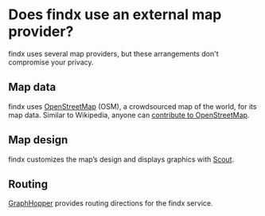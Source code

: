 # Does findx use an external map provider?
findx uses several map providers, but these arrangements don't compromise your privacy.

## Map data
findx uses [OpenStreetMap](http://www.openstreetmap.org/) (OSM), a crowdsourced map of the world, for its map data. Similar to Wikipedia, anyone can [contribute to OpenStreetMap](https://help.findx.com/en/contribute-map).

## Map design
findx customizes the map’s design and displays graphics with [Scout](http://developer.skobbler.com).

## Routing
[GraphHopper](https://graphhopper.com) provides routing directions for the findx service.
